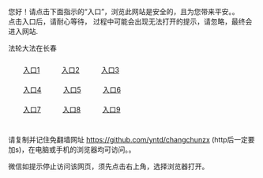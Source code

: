 您好！请点击下面指示的“入口”，浏览此网站是安全的，且为您带来平安。。 <br/>
点击入口后，请耐心等待， 过程中可能会出现无法打开的提示，请忽略，最终会进入网站. </br>

法轮大法在长春<br/>
<div style="padding:10px"><a style="margin:20px" target="_blank" href="https://d1mjzp4wr0z1p5.cloudfront.net/2Qpsp?dwqegkg" id="ccLink1" rel="nofollow">入口1</a> <a target="_blank" style="margin:20px" href="https://d3tgvmhkr9ltgn.cloudfront.net/2Qpsp?syqjz" id="ccLink2" rel="nofollow">入口2</a> <a style="margin:20px" target="_blank" href="https://dr2pw4klp0wsa.cloudfront.net/2Qpsp?kopumzwt" id="ccLink3" rel="nofollow">入口3</a></div>

<div style="padding:10px" ><a style="margin:20px" target="_blank" href="https://d1mjzp4wr0z1p5.cloudfront.net/2Qpsp?dwqegkg" id="ccLink4" rel="nofollow">入口4</a> <a style="margin:20px" href="https://d3tgvmhkr9ltgn.cloudfront.net/2Qpsp?syqjz" target="_blank" id="ccLink5" rel="nofollow">入口5</a> <a style="margin:20px" href="https://dr2pw4klp0wsa.cloudfront.net/2Qpsp?kopumzwt" target="_blank" id="ccLink6" rel="nofollow">入口6</a></div>

<div style="padding:10px"><a style="margin:20px" target="_blank" href="https://d1mjzp4wr0z1p5.cloudfront.net/2Qpsp?dwqegkg" id="ccLink7" rel="nofollow">入口7</a> <a style="margin:20px" href="https://d3tgvmhkr9ltgn.cloudfront.net/2Qpsp?syqjz" target="_blank" id="ccLink8" rel="nofollow">入口8</a> <a style="margin:20px" target="_blank" href="https://dr2pw4klp0wsa.cloudfront.net/2Qpsp?kopumzwt" id="ccLink9" rel="nofollow">入口9</a></div>

<br/>



请复制并记住免翻墙网址 https://github.com/yntd/changchunzx (http后一定要加s)，在电脑或手机的浏览器均可访问。。<br/>

微信如提示停止访问该网页，须先点击右上角，选择浏览器打开。
